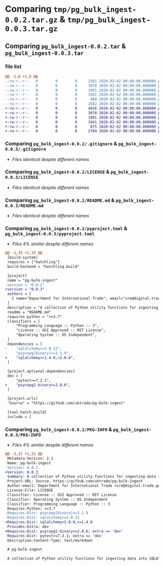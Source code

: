 # Comparing `tmp/pg_bulk_ingest-0.0.2.tar.gz` & `tmp/pg_bulk_ingest-0.0.3.tar.gz`

## Comparing `pg_bulk_ingest-0.0.2.tar` & `pg_bulk_ingest-0.0.3.tar`

### file list

```diff
@@ -1,6 +1,6 @@
--rw-r--r--   0        0        0     2501 2020-02-02 00:00:00.000000 pg_bulk_ingest-0.0.2/pg_bulk_ingest.py
--rw-r--r--   0        0        0     3078 2020-02-02 00:00:00.000000 pg_bulk_ingest-0.0.2/.gitignore
--rw-r--r--   0        0        0     1091 2020-02-02 00:00:00.000000 pg_bulk_ingest-0.0.2/LICENSE
--rw-r--r--   0        0        0     1941 2020-02-02 00:00:00.000000 pg_bulk_ingest-0.0.2/README.md
--rw-r--r--   0        0        0      868 2020-02-02 00:00:00.000000 pg_bulk_ingest-0.0.2/pyproject.toml
--rw-r--r--   0        0        0     2682 2020-02-02 00:00:00.000000 pg_bulk_ingest-0.0.2/PKG-INFO
+-rw-r--r--   0        0        0     4656 2020-02-02 00:00:00.000000 pg_bulk_ingest-0.0.3/pg_bulk_ingest.py
+-rw-r--r--   0        0        0     3078 2020-02-02 00:00:00.000000 pg_bulk_ingest-0.0.3/.gitignore
+-rw-r--r--   0        0        0     1091 2020-02-02 00:00:00.000000 pg_bulk_ingest-0.0.3/LICENSE
+-rw-r--r--   0        0        0     1941 2020-02-02 00:00:00.000000 pg_bulk_ingest-0.0.3/README.md
+-rw-r--r--   0        0        0      875 2020-02-02 00:00:00.000000 pg_bulk_ingest-0.0.3/pyproject.toml
+-rw-r--r--   0        0        0     2704 2020-02-02 00:00:00.000000 pg_bulk_ingest-0.0.3/PKG-INFO
```

### Comparing `pg_bulk_ingest-0.0.2/.gitignore` & `pg_bulk_ingest-0.0.3/.gitignore`

 * *Files identical despite different names*

### Comparing `pg_bulk_ingest-0.0.2/LICENSE` & `pg_bulk_ingest-0.0.3/LICENSE`

 * *Files identical despite different names*

### Comparing `pg_bulk_ingest-0.0.2/README.md` & `pg_bulk_ingest-0.0.3/README.md`

 * *Files identical despite different names*

### Comparing `pg_bulk_ingest-0.0.2/pyproject.toml` & `pg_bulk_ingest-0.0.3/pyproject.toml`

 * *Files 4% similar despite different names*

```diff
@@ -1,33 +1,33 @@
 [build-system]
 requires = ["hatchling"]
 build-backend = "hatchling.build"
 
 [project]
 name = "pg-bulk-ingest"
-version = "0.0.2"
+version = "0.0.3"
 authors = [
   { name="Department for International Trade", email="sre@digital.trade.gov.uk" },
 ]
 description = "A collection of Python utility functions for ingesting data into SQLAlchemy-defined PostgreSQL tables, automatically migrating them as needed, and minimising locking"
 readme = "README.md"
 requires-python = ">=3.7"
 classifiers = [
     "Programming Language :: Python :: 3",
     "License :: OSI Approved :: MIT License",
     "Operating System :: OS Independent",
 ]
 dependencies = [
-    "sqlalchemy>=2.0.12",
-    "psycopg[binary]>=3.1.9",
+    "sqlalchemy>=1.4.0,<2.0.0", 
 ]
 
 [project.optional-dependencies]
 dev = [
     "pytest>=7.2.1",
+    "psycopg2-binary>=2.8.6",
 ]
 
 [project.urls]
 "Source" = "https://github.com/uktrade/pg-bulk-ingest"
 
 [tool.hatch.build]
 include = [
```

### Comparing `pg_bulk_ingest-0.0.2/PKG-INFO` & `pg_bulk_ingest-0.0.3/PKG-INFO`

 * *Files 4% similar despite different names*

```diff
@@ -1,21 +1,21 @@
 Metadata-Version: 2.1
 Name: pg-bulk-ingest
-Version: 0.0.2
+Version: 0.0.3
 Summary: A collection of Python utility functions for ingesting data into SQLAlchemy-defined PostgreSQL tables, automatically migrating them as needed, and minimising locking
 Project-URL: Source, https://github.com/uktrade/pg-bulk-ingest
 Author-email: Department for International Trade <sre@digital.trade.gov.uk>
 License-File: LICENSE
 Classifier: License :: OSI Approved :: MIT License
 Classifier: Operating System :: OS Independent
 Classifier: Programming Language :: Python :: 3
 Requires-Python: >=3.7
-Requires-Dist: psycopg[binary]>=3.1.9
-Requires-Dist: sqlalchemy>=2.0.12
+Requires-Dist: sqlalchemy<2.0.0,>=1.4.0
 Provides-Extra: dev
+Requires-Dist: psycopg2-binary>=2.8.6; extra == 'dev'
 Requires-Dist: pytest>=7.2.1; extra == 'dev'
 Description-Content-Type: text/markdown
 
 # pg-bulk-ingest
 
 A collection of Python utility functions for ingesting data into SQLAlchemy-defined PostgreSQL tables, automatically migrating them as needed, and minimising locking
```

